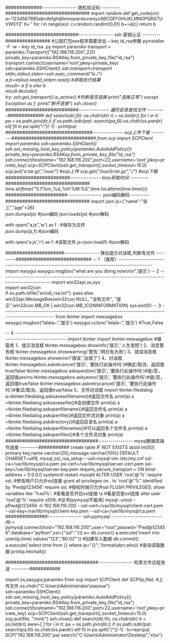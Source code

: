 #############-----------------         随机验证码           ---------##############################
import random
def get_code(xx):
   a='1234567890abcdefghijklmnopqrstuvwxyzABCDEFGHIJKLMNOPQRSTUVWXYZ'
   b=''
   for i in range(xx):
        c=random.randint(0,61)
        b+=a[c]
   return b   

##########################-----------------         ssh 密钥认证           ---------################
#公钥打包exe程序需要添加 --key id_rsa参数  pyinstaller -F -w --key id_rsa .py
import paramiko
transport = paramiko.Transport(("192.168.116.200",22))
private_key=paramiko.RSAKey.from_private_key_file("id_rsa")
transport.connect(username='root',pkey=private_key)
ssh=paramiko.SSHClient()
ssh._transport=transport
stdin,stdout,stderr=ssh.exec_command("ls /")
a,b=stdout.read(),stderr.read() 		 #获取执行结果   
result= a if a else b       
result.decode()        
try:
    ssh.get_transport().is_active()		#判断是否连接
    print("连接正常")
except Exception as f:
    print("断开连接")
ssh.close() 	
##########################---------------         遍历目录查找文件    ---------#############
def search(dir,fil):
    os.chdir(dir)
    it = os.listdir()
    for i in it:
        pa = os.path.join(dir,i)
        if os.path.isdir(pa):
            search(pa,fil)
            os.chdir(os.pardir)
        elif fil in pa.split("/")[-1] :
            print(pa)
###############################---------------         scp上传下载               ---------##############################
from scp import SCPClient
import paramiko
ssh=paramiko.SSHClient()
ssh.set_missing_host_key_policy(paramiko.AutoAddPolicy())
private_key=paramiko.RSAKey.from_private_key_file("id_rsa")
ssh.connect(hostname="192.168.116.200",port=22,username='root',pkey=private_key)
scp=SCPClient(ssh.get_transport(),socket_timeout=15.0)
scp.put('a.tar.gz',"/xue/")						#scp上传
scp.get("/xue/b.tar.gz","./")					#scp下载
#######################---------------         time获取时间              ---------##############################
time.strftime("%Y_%m_%d_%H:%M:%S",time.localtime(time.time()))
######################-----------------        json编码解码              ---------##############################
import json
js={"name":"张三","age"=26}            
json.dumps(js)          #json编码
json.loads(js)          #json解码

with open("a.js",'w') as f :             #保存为文件   
      json.dump(js,f)                    #json编码
         
with open('a.js','r') as f:              #读取文件
     js=json.load(f)                     #json解码


#####################-----------------        弹出提示对话框,判断有文件    ---------###########################
--  1   （推荐）----------------------------------------------------------------------------------------------
import easygui
easygui.msgbox("what are you doing now\n\n",'提示')
--  2   ------------------------------------------------------------------------------------------------------
import win32api,os,sys      
import win32con            
if os.path.isfile("src\\id_rsa.txt"):
    pass
else:
    win32api.MessageBox(win32con.NULL, "没有文件", "提示",win32con.MB_OK | win32con.MB_ICONINFORMATION)
    sys.exit(0)
--  3   -------------------------------------------------------------------------------------------------------
from tkinter import  messagebox
easygui.msgbox("lalala~",'提示')
easygui.ccbox("lalala~",'提示')   #True,False

--  4   -------------------------------------------------------------------------------------------------------
import tkinter
import tkinter.messagebox #弹窗库
1、提示消息框
tkinter.messagebox.showinfo('提示','人生苦短')
2、消息警告框
tkinter.messagebox.showwarning('警告','明日有大雨')
3、错误消息框
tkinter.messagebox.showerror('错误','出错了')
4、对话框
tkinter.messagebox.askokcancel('提示', '要执行此操作吗')#确定/取消，返回值true/false
tkinter.messagebox.askquestion('提示', '要执行此操作吗')#是/否，返回值yes/no
tkinter.messagebox.askyesno('提示', '要执行此操作吗')#是/否，返回值true/false
tkinter.messagebox.askretrycancel('提示', '要执行此操作吗')#重试/取消，返回值true/false
5、文件对话框
import tkinter.filedialog
a=tkinter.filedialog.asksaveasfilename()#返回文件名
print(a)
a =tkinter.filedialog.asksaveasfile()#会创建文件
print(a)
a =tkinter.filedialog.askopenfilename()#返回文件名
print(a)
a =tkinter.filedialog.askopenfile()#返回文件流对象
print(a)
a =tkinter.filedialog.askdirectory()#返回目录名
print(a)
a =tkinter.filedialog.askopenfilenames()#可以返回多个文件名
print(a)
a =tkinter.filedialog.askopenfiles()#多个文件流对象
print(a)
#################################-----------------        mysql数据库操作连接          ---------###########
create table IF NOT EXISTS ab(id int(50) primary key,name varchar(20),message varchar(100)) DEFAULT CHARSET=utf8;
mysql_ssl_rsa_setup --uid=mysql
vim /etc/my.cnf
ssl-ca=/var/lib/mysql/ca.pem
ssl-cert=/var/lib/mysql/server-cert.pem
ssl-key=/var/lib/mysql/server-key.pem
require_secure_transport = ON
bind-address = 0.0.0.0
systemctl  restart mysqld
ALTER USER 'root'@'%' require ssl;                                        #修改用户只允许ssl连接 
grant all privileges on *.* to 'root'@"%" identified by 'Pwd@123456' require ssl;    #授权时候只允许ssl
FLUSH PRIVILEGES;
show variables like '%ssl%';   #查看是否开启ssl连接
\s                              #看是否是ssl连接
alter user 'root'@'%' require x509;         #证书(pymysql不能用)
mysql -uroot -pPwd@123456 -h 192.168.116.200 --ssl-cert=/var/lib/mysql/client-cert.pem --ssl-key=/var/lib/mysql/client-key.pem --ssl-ca=/var/lib/mysql/ca.pem
###############-----------------                ssl+pymysql                 -------------------------
db = pymysql.connect(host="192.168.116.200",user="root",passwd="Pwd@123456",database="python",ssl={"ssl":''}})
a= db.cursor()
a.execute('insert into  user(ip,time) values("123","80:02"')) #创建写入数据
db.commit()
a.execute('select time  from {} where ip="{}";'.format(abrr,who))           #查询读取数据
print(a.fetchall())

#################################-----------------        检索文件远程发送         ---------###########

import os,easygui,paramiko
from scp import SCPClient
def SCP(Ip,file):          #上传文件
    os.chdir("C:\\Users\\Administrator\\xiaoxue")
    ssh=paramiko.SSHClient()
    ssh.set_missing_host_key_policy(paramiko.AutoAddPolicy())
    private_key=paramiko.RSAKey.from_private_key_file("id_rsa")
    ssh.connect(hostname="192.168.116.200",port=22,username='root',pkey=private_key)
    scp=SCPClient(ssh.get_transport(),socket_timeout=15.0)
    scp.put(file, "/mnt/")
    ssh.close()
def search(dir,fil):
    os.chdir(dir)
    it = os.listdir()
    aww=[ ]
    for i in it:
        pa = os.path.join(dir,i)
        if os.path.isdir(pa):
            search(pa,fil)
            os.chdir(os.pardir)
        elif fil in pa.split("/")[-1] :
            b=repr(pa)
            SCP("192.168.116.200",pa)
search("C:\\Users\\Administrator\\Desktop","xlsx")
